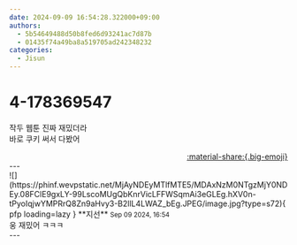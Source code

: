 ```yaml
---
date: 2024-09-09 16:54:28.322000+09:00
authors:
  - 5b54649488d50b8fed6d93241ac7d87b
  - 01435f74a49ba8a519705ad242348232
categories:
  - Jisun
---
```


# 4-178369547

<div class="post-container" markdown="1">
<div class="content-container md-sidebar__scrollwrap" markdown="1">

작두 웹툰 진짜 재밌더라<br>바로 쿠키 써서 다봤어

</div>
</div>

<div style="text-align: right;" markdown="1">
<a href="https://weverse.io/fromis9/fanpost/4-178369547" style="text-align: right;">:material-share:{.big-emoji}</a>
</div>
---

<div class="comments-container md-sidebar__scrollwrap" markdown="1">
<div class="comment" markdown="1">
<div class='id-container' markdown="1">
![](https://phinf.wevpstatic.net/MjAyNDEyMTlfMTE5/MDAxNzM0NTgzMjY0NDEy.08FClE9gxLY-99LscoMUgQbKnrVicLFFWSqmAi3eGLEg.hXV0n-tPyoIqjwYMPRrQ8Zn9aHvy3-B2llL4LWAZ_bEg.JPEG/image.jpg?type=s72){ pfp loading=lazy }
**<span class="artist">지선</span>** <small>Sep 09 2024, 16:54</small><br>
</div>
<div class='comment-body' markdown="1">
웅 재밌어 ㅋㅋㅋ
</div>
</div>
</div>
---
